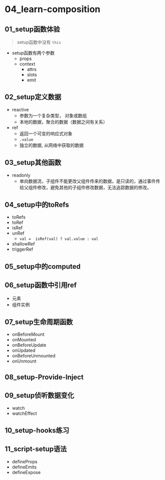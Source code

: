 # 04_learn-composition

## 01_setup函数体验
> setup函数中没有 `this`
- setup函数有两个参数
    - props
    - context
        - attrs
        - slots
        - emit

## 02_setup定义数据
- reactive
    - 参数为一个复杂类型， 对象或数组
    - 本地的数据，聚合的数据（数据之间有关系）
- ref
    - 返回一个可变的响应式对象
    - `.value`
    - 独立的数据, 从网络中获取的数据

## 03_setup其他函数
- readonly
    - 单向数据流，子组件不能更改父组件传来的数据，是只读的，通过事件传给父组件修改，避免其他的子组件修改数据，无法追踪数据的修改。

## 04_setup中的toRefs
- toRefs
- toRef
- isRef
- unRef
    - `val =  isRef(val) ? val.value : val`
- shallowRef
- triggerRef

## 05_setup中的computed

## 06_setup函数中引用ref
- 元素
- 组件实例

## 07_setup生命周期函数
- onBeforeMount
- onMounted
- onBeforeUpdate
- onUpdated
- onBeforeUnmounted
- onUnmount

## 08_setup-Provide-Inject

## 09_setup侦听数据变化
- watch
- watchEffect

## 10_setup-hooks练习

## 11_script-setup语法
- defineProps
- defineEmits
- defineExpose
